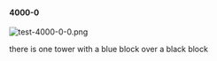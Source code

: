 #### 4000-0
![test-4000-0-0.png](https://github.com/lil-lab/nlvr/raw/master/nlvr/test/images/2/test-4000-0-0.png "test-4000-0-0.png")

there is one tower with a blue block over a black block